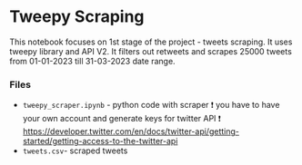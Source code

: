 # Tweepy Scraping

This notebook focuses on 1st stage of the project - tweets scraping. It uses tweepy library and API V2. It filters out retweets and scrapes 25000 tweets from 01-01-2023 till 31-03-2023 date range.

### Files

- `tweepy_scraper.ipynb` - python code with scraper ❗ you have to have your own account and generate keys for twitter API ❗ https://developer.twitter.com/en/docs/twitter-api/getting-started/getting-access-to-the-twitter-api
- `tweets.csv`- scraped tweets
